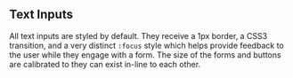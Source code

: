 ## Text Inputs

All text inputs are styled by default. They receive a 1px border, a CSS3 transition, and a very distinct `:focus` style which helps provide feedback to the user while they engage with a form. The size of the forms and buttons are calibrated to they can exist in-line to each other.

